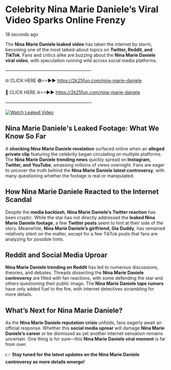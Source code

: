 # Celebrity Nina Marie Daniele’s Viral Video Sparks Online Frenzy

18 seconds ago

The **Nina Marie Daniele leaked video** has taken the internet by storm, becoming one of the most talked-about topics on **Twitter, Reddit, and TikTok**. Fans and critics alike are buzzing about the **Nina Marie Daniele viral video**, with speculation running wild across social media platforms.

———————————————————-

🌐 CLICK HERE 🟢==►► https://2k25fun.com/nina-marie-daniele

🔴 CLICK HERE 🌐==►► https://2k25fun.com/nina-marie-daniele

———————————————————-

[![Watch Leaked Video](https://miro.medium.com/v2/resize:fit:828/format:webp/1*cilzJN44JGOrTw9NJCrNHA.gif "Watch Leaked Video")](https://2k25fun.com/nina-marie-daniele)

## **Nina Marie Daniele's Leaked Footage: What We Know So Far**  
A **shocking Nina Marie Daniele revelation** surfaced online when an **alleged private clip** featuring the celebrity began circulating on multiple platforms. The **Nina Marie Daniele trending news** quickly spread on **Instagram, Twitter, and YouTube**, amassing millions of views overnight. Fans are eager to uncover the truth behind the **Nina Marie Daniele latest controversy**, with many questioning whether the footage is real or manipulated.  

## **How Nina Marie Daniele Reacted to the Internet Scandal**  
Despite the **media backlash**, **Nina Marie Daniele’s Twitter reaction** has been cryptic. While the star has not directly addressed the **leaked Nina Marie Daniele footage**, a few **Twitter posts** seem to hint at their side of the story. Meanwhile, **Nina Marie Daniele’s girlfriend, Gia Duddy**, has remained relatively silent on the matter, except for a few TikTok posts that fans are analyzing for possible hints.  

## **Reddit and Social Media Uproar**  
**Nina Marie Daniele trending on Reddit** has led to numerous discussions, theories, and debates. Threads dissecting the **Nina Marie Daniele controversy** are filled with fan reactions, with some defending the star and others questioning their public image. The **Nina Marie Daniele tape rumors** have only added fuel to the fire, with internet detectives scrambling for more details.  

## **What’s Next for Nina Marie Daniele?**  
As the **Nina Marie Daniele reputation crisis** unfolds, fans eagerly await an official response. Whether this **social media uproar** will damage **Nina Marie Daniele’s career** or be dismissed as yet another internet sensation remains uncertain. One thing is for sure—this **Nina Marie Daniele viral moment** is far from over.  

👉 **Stay tuned for the latest updates on the Nina Marie Daniele controversy as more details emerge!**  
